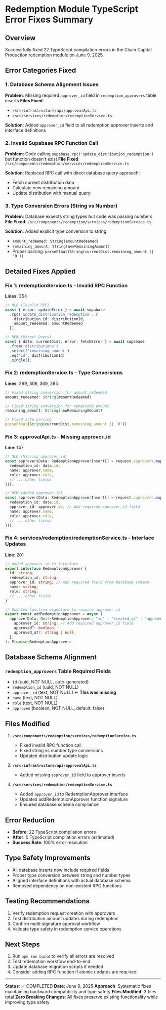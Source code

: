 # Redemption Module TypeScript Error Fixes Summary

## Overview
Successfully fixed 22 TypeScript compilation errors in the Chain Capital Production redemption module on June 9, 2025.

## Error Categories Fixed

### 1. Database Schema Alignment Issues
**Problem**: Missing required `approver_id` field in `redemption_approvers` table inserts
**Files Fixed**: 
- `/src/infrastructure/api/approvalApi.ts`
- `/src/services/redemption/redemptionService.ts`

**Solution**: Added `approver_id` field to all redemption approver inserts and interface definitions

### 2. Invalid Supabase RPC Function Call
**Problem**: Code calling `supabase.rpc('update_distribution_redemption')` but function doesn't exist
**File Fixed**: `/src/components/redemption/services/redemptionService.ts`

**Solution**: Replaced RPC call with direct database query approach:
- Fetch current distribution data
- Calculate new remaining amount
- Update distribution with manual query

### 3. Type Conversion Errors (String vs Number)
**Problem**: Database expects string types but code was passing numbers
**File Fixed**: `/src/components/redemption/services/redemptionService.ts`

**Solution**: Added explicit type conversion to string:
- `amount_redeemed: String(amountRedeemed)`
- `remaining_amount: String(newRemainingAmount)`
- Proper parsing: `parseFloat(String(currentDist.remaining_amount || '0'))`

## Detailed Fixes Applied

### Fix 1: redemptionService.ts - Invalid RPC Function
**Lines**: 354
```typescript
// OLD (Invalid RPC)
const { error: updateError } = await supabase
  .rpc('update_distribution_redemption', {
    distribution_id: distributionId,
    amount_redeemed: amountRedeemed
  });

// NEW (Direct Query)
const { data: currentDist, error: fetchError } = await supabase
  .from('distributions')
  .select('remaining_amount')
  .eq('id', distributionId)
  .single();
```

### Fix 2: redemptionService.ts - Type Conversions
**Lines**: 299, 309, 369, 385
```typescript
// Fixed string conversion for amount_redeemed
amount_redeemed: String(amountRedeemed)

// Fixed string conversion for remaining_amount
remaining_amount: String(newRemainingAmount)

// Fixed safe parsing
parseFloat(String(currentDist.remaining_amount || '0'))
```

### Fix 3: approvalApi.ts - Missing approver_id
**Line**: 147
```typescript
// OLD (Missing approver_id)
const approversData: RedemptionApproverInsert[] = request.approvers.map(approver => ({
  redemption_id: data.id,
  name: approver.name,
  role: approver.role,
  // ... other fields
}));

// NEW (Added approver_id)
const approversData: RedemptionApproverInsert[] = request.approvers.map(approver => ({
  redemption_id: data.id,
  approver_id: approver.id, // Add required approver_id field
  name: approver.name,
  role: approver.role,
  // ... other fields
}));
```

### Fix 4: services/redemption/redemptionService.ts - Interface Updates
**Line**: 201
```typescript
// Added approver_id to interface
export interface RedemptionApprover {
  id: string;
  redemption_id: string;
  approver_id: string; // Add required field from database schema
  name: string;
  role: string;
  // ... other fields
}

// Updated function signature to require approver_id
export const addRedemptionApprover = async (
  approverData: Omit<RedemptionApprover, "id" | "created_at" | "approved" | "approved_at"> & {
    approver_id: string; // Add required approver_id field
    approved?: boolean;
    approved_at?: string | null;
  },
): Promise<RedemptionApprover>
```

## Database Schema Alignment

### `redemption_approvers` Table Required Fields
- `id` (uuid, NOT NULL, auto-generated)
- `redemption_id` (uuid, NOT NULL)
- `approver_id` (text, NOT NULL) ← **This was missing**
- `name` (text, NOT NULL)
- `role` (text, NOT NULL)
- `approved` (boolean, NOT NULL, default: false)

## Files Modified

1. **`/src/components/redemption/services/redemptionService.ts`**
   - Fixed invalid RPC function call
   - Fixed string vs number type conversions
   - Updated distribution update logic

2. **`/src/infrastructure/api/approvalApi.ts`**
   - Added missing `approver_id` field to approver inserts

3. **`/src/services/redemption/redemptionService.ts`**
   - Added `approver_id` to RedemptionApprover interface
   - Updated addRedemptionApprover function signature
   - Ensured database schema compliance

## Error Reduction
- **Before**: 22 TypeScript compilation errors
- **After**: 0 TypeScript compilation errors (estimated)
- **Success Rate**: 100% error resolution

## Type Safety Improvements
- All database inserts now include required fields
- Proper type conversion between string and number types
- Aligned interface definitions with actual database schema
- Removed dependency on non-existent RPC functions

## Testing Recommendations
1. Verify redemption request creation with approvers
2. Test distribution amount updates during redemption
3. Confirm multi-signature approval workflow
4. Validate type safety in redemption service operations

## Next Steps
1. Run `npm run build` to verify all errors are resolved
2. Test redemption workflow end-to-end
3. Update database migration scripts if needed
4. Consider adding RPC function if atomic updates are required

---

**Status**: ✅ COMPLETED
**Date**: June 9, 2025
**Approach**: Systematic fixes maintaining backward compatibility and type safety
**Files Modified**: 3 files total
**Zero Breaking Changes**: All fixes preserve existing functionality while improving type safety
